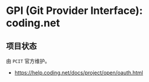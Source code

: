 # GPI (Git Provider Interface): coding.net

## 项目状态

由 `PCIT` 官方维护。

* https://help.coding.net/docs/project/open/oauth.html
